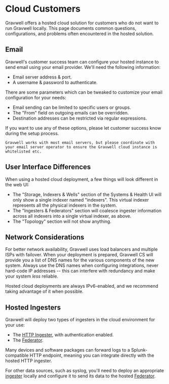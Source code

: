 # Cloud Customers

Gravwell offers a hosted cloud solution for customers who do not want to run Gravwell locally. This page documents common questions, configurations, and problems often encountered in the hosted solution.

## Email

Gravwell's customer success team can configure your hosted instance to send email using your email provider. We'll need the following information:

* Email server address & port.
* A username & password to authenticate.

There are some parameters which can be tweaked to customize your email configuration for your needs:

* Email sending can be limited to specific users or groups.
* The "From" field on outgoing emails can be overridden.
* Destination addresses can be restricted via regular expressions.

If you want to use any of these options, please let customer success know during the setup process.

```{note}
Gravwell works with most email servers, but please coordinate with your email server operator to ensure the Gravwell cloud instance is whitelisted etc.
```

## User Interface Differences

When using a hosted cloud deployment, a few things will look different in the web UI:

* The "Storage, Indexers & Wells" section of the Systems & Health UI will only show a single indexer named "indexers". This virtual indexer represents all the physical indexers in the system.
* The "Ingesters & Federators" section will coalesce ingester information across all indexers into a single virtual indexer, as above.
* The "Topology" section will not show anything.

## Network Considerations

For better network availability, Gravwell uses load balancers and multiple ISPs with failover. When your deployment is prepared, Gravwell CS will provide you a list of DNS names for the various components of the new system. Always use the DNS names when configuring integrations, never hard-code IP addresses -- this can interfere with redundancy and make your system *less* reliable.

Hosted cloud deployments are always IPv6-enabled, and we recommend taking advantage of it when possible.

## Hosted Ingesters

Gravwell will deploy two types of ingesters in the cloud environment for your use:

* The [HTTP Ingester](/ingesters/http), with authentication enabled.
* The [Federator](/ingesters/federator).

Many devices and software packages can forward logs to a Splunk-compatible HTTP endpoint, meaning you can integrate directly with the hosted HTTP ingester.

For other data sources, such as syslog, you'll need to deploy an appropriate [ingester](/ingesters/ingesters) locally and configure it to send its data to the hosted [Federator](/ingesters/federator).
